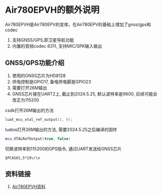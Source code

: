 # Air780EPVH的额外说明

Air780EPVH是Air780EPV的变体，在Air780EPV的基础上增加了gnss/gps和codec

1. 支持GNSS/GPS,即卫星导航功能
2. 内置的音频codec 8311, 支持MIC/SPK输入输出

## GNSS/GPS功能介绍

1. 使用的GNSS芯片为HD8128
2. 供电控制是GPIO17, 备电供电脚是GPIO23
3. 需要打开26M输出
4. GNSS芯片接在UART2上, 截止到2024.5.25, 默认波特率是9600, 后续可能会改正为115200

csdk打开26M输出的方法

```c
luat_mcu_xtal_ref_output(1, 0);
```

luatos打开26M输出的方法, 需要2024.5.25之后编译的固件

```lua
mcu.XTALRefOutput(true, false)
```

切换波特率到115200的GPS指令, 通过UART发送给GNSS芯片

```
$PCAS01,5*19\r\n
```

## 资料链接

1. [Air780EPVH资料](https://air780epvh.cn)
